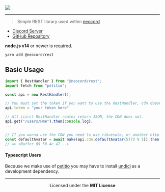 <img src="https://repository-images.githubusercontent.com/291619880/8b583d80-eb6d-11ea-8300-3206ef4d5136" />

---

> Simple REST library used within [neocord](https://npmjs.com/neo-cord/neocord)

- [Discord Server](https://discord.gg/5WD9KhF)
- [GitHub Repository](https://github.com/neo-cord/rest)

**node.js v14** or newer is required.

```shell script
yarn add @neocord/rest
```

## Basic Usage

```ts
import { RestHandler } from "@neocord/rest";
import fetch from "petitio";

const api = new RestHandler();

// You must set the token if you want to use the RestHandler, cdn doesn't require a authorization.
api.token = "your token here"

// All (iirc) RestHandler routes return JSON, the CDN does not.
api.get("/users/@me").then(console.log);
...

// If you wanna use the CDN you need to use rikuesuto, or another http client.
const defaultAvatar = await make(api.cdn.defaultAvatar(5773 % 5)).then(res => res.buffer);
// => <Buffer 89 50 4e 47...>
```

#### Typescript Users

Because we make use of [petitio](https://npmjs.com/petitio) you may have to install [undici](https://npmjs.com/undici) as a development dependency.

---

<p align="center">Licensed under the <strong>MIT License</strong></p>
